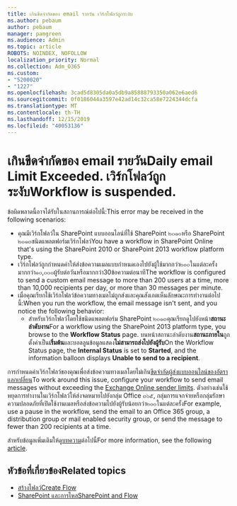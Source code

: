 ```yaml
---
title: เกินขีดจำกัดของ email รายวัน เวิร์กโฟลว์ถูกระงับ
ms.author: pebaum
author: pebaum
manager: pamgreen
ms.audience: Admin
ms.topic: article
ROBOTS: NOINDEX, NOFOLLOW
localization_priority: Normal
ms.collection: Adm_O365
ms.custom:
- "5200020"
- "1227"
ms.openlocfilehash: 3cad5d8305da0a5db9a85888793350a062e6aed6
ms.sourcegitcommit: 0f0186044a3597e42ad14c32ca58e7224344dcfa
ms.translationtype: MT
ms.contentlocale: th-TH
ms.lasthandoff: 12/15/2019
ms.locfileid: "40053136"
---
```

# <a name="daily-email-limit-exceeded-workflow-is-suspended"></a><span data-ttu-id="e86cd-103">เกินขีดจำกัดของ email รายวัน</span><span class="sxs-lookup"><span data-stu-id="e86cd-103">Daily email Limit Exceeded.</span></span> <span data-ttu-id="e86cd-104">เวิร์กโฟลว์ถูกระงับ</span><span class="sxs-lookup"><span data-stu-id="e86cd-104">Workflow is suspended.</span></span>

<span data-ttu-id="e86cd-105">ข้อผิดพลาดนี้อาจได้รับในสถานการณ์ต่อไปนี้:</span><span class="sxs-lookup"><span data-stu-id="e86cd-105">This error may be received in the following scenarios:</span></span>

- <span data-ttu-id="e86cd-106">คุณมีเวิร์กโฟลว์ใน SharePoint แบบออนไลน์ที่ใช้ SharePoint ๒๐๑๐หรือ SharePoint ๒๐๑๓ชนิดแพลตฟอร์มเวิร์กโฟลว์</span><span class="sxs-lookup"><span data-stu-id="e86cd-106">You have a workflow in SharePoint Online that's using the SharePoint 2010 or SharePoint 2013 workflow platform type.</span></span>
- <span data-ttu-id="e86cd-107">เวิร์กโฟลว์ถูกกำหนดค่าให้ส่งข้อความเมลแบบกำหนดเองไปยังผู้ใช้มากกว่า๒๐๐ในแต่ละครั้งมากกว่า๑๐,๐๐๐ผู้รับต่อวันหรือมากกว่า30ข้อความต่อนาที</span><span class="sxs-lookup"><span data-stu-id="e86cd-107">The workflow is configured to send a custom email message to more than 200 users at a time, more than 10,000 recipients per day, or more than 30 messages per minute.</span></span>
- <span data-ttu-id="e86cd-108">เมื่อคุณเรียกใช้เวิร์กโฟลว์ข้อความทางเมลไม่ถูกส่งและคุณสังเกตเห็นลักษณะการทำงานต่อไปนี้:</span><span class="sxs-lookup"><span data-stu-id="e86cd-108">When you run the workflow, the email message isn't sent, and you notice the following behavior:</span></span>
    - <span data-ttu-id="e86cd-109">สำหรับเวิร์กโฟลว์โดยใช้ชนิดแพลตฟอร์ม SharePoint ๒๐๑๓คุณเรียกดูไปยังหน้า**สถานะลำดับงาน**</span><span class="sxs-lookup"><span data-stu-id="e86cd-109">For a workflow using the SharePoint 2013 platform type, you browse to the **Workflow Status** page.</span></span> <span data-ttu-id="e86cd-110">บนหน้าสถานะลำดับงาน**สถานะภายใน**ถูกตั้งค่าเป็น**เริ่มต้น**และบอลลูนข้อมูลแสดง**ไม่สามารถส่งไปยังผู้รับ**</span><span class="sxs-lookup"><span data-stu-id="e86cd-110">On the Workflow Status page, the **Internal Status** is set to **Started**, and the information balloon displays **Unable to send to a recipient**.</span></span>

<span data-ttu-id="e86cd-111">การกำหนดค่าเวิร์กโฟลว์ของคุณเพื่อส่งข้อความทางเมลโดยไม่เกิน[ขีดจำกัดผู้ส่งแบบออนไลน์ของอัตราแลกเปลี่ยน](https://docs.microsoft.com/office365/servicedescriptions/exchange-online-service-description/exchange-online-limits#recipientlimits)</span><span class="sxs-lookup"><span data-stu-id="e86cd-111">To work around this issue, configure your workflow to send email messages without exceeding the [Exchange Online sender limits](https://docs.microsoft.com/office365/servicedescriptions/exchange-online-service-description/exchange-online-limits#recipientlimits).</span></span> <span data-ttu-id="e86cd-112">ตัวอย่างเช่นใช้หยุดการทำงานในเวิร์กโฟลว์ให้ส่งจดหมายไปยังกลุ่ม Office ๓๖๕, กลุ่มการแจกจ่ายหรือกลุ่มรักษาความปลอดภัยที่เปิดใช้งานเมลหรือส่งข้อความไปยังผู้รับน้อยกว่า๒๐๐ในแต่ละครั้ง</span><span class="sxs-lookup"><span data-stu-id="e86cd-112">For example, use a pause in the workflow, send the email to an Office 365 group, a distribution group or mail enabled security group, or send the message to fewer than 200 recipients at a time.</span></span>


<span data-ttu-id="e86cd-113">สำหรับข้อมูลเพิ่มเติมให้ดู[บทความ](https://support.microsoft.com/help/3150442/daily-email-limit-has-exceeded-and-your-workflow-has-been-suspended-or)ต่อไปนี้</span><span class="sxs-lookup"><span data-stu-id="e86cd-113">For more information, see the following [article](https://support.microsoft.com/help/3150442/daily-email-limit-has-exceeded-and-your-workflow-has-been-suspended-or).</span></span>

## <a name="related-topics"></a><span data-ttu-id="e86cd-114">หัวข้อที่เกี่ยวข้อง</span><span class="sxs-lookup"><span data-stu-id="e86cd-114">Related topics</span></span>
- [<span data-ttu-id="e86cd-115">สร้างโฟลว์</span><span class="sxs-lookup"><span data-stu-id="e86cd-115">Create Flow</span></span>](https://support.office.com/article/Create-a-flow-for-a-list-or-library-in-SharePoint-Online-or-OneDrive-for-Business-a9c3e03b-0654-46af-a254-20252e580d01) 
- [<span data-ttu-id="e86cd-116">SharePoint และการไหล</span><span class="sxs-lookup"><span data-stu-id="e86cd-116">SharePoint and Flow</span></span>](https://flow.microsoft.com/blog/sharepoint-and-flow/) 